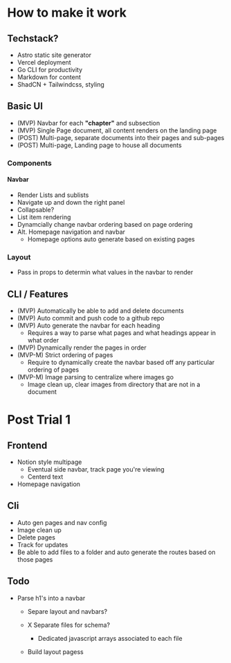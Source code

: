 # How to make it work

## Techstack?

- Astro static site generator
- Vercel deployment
- Go CLI for productivity
- Markdown for content
- ShadCN + Tailwindcss, styling

## Basic UI

- (MVP) Navbar for each **"chapter"** and subsection
- (MVP) Single Page document, all content renders on the landing page
- (POST) Multi-page, separate documents into their pages and sub-pages
- (POST) Multi-page, Landing page to house all documents

### Components

#### Navbar

- Render Lists and sublists
- Navigate up and down the right panel
- Collapsable?
- List item rendering
- Dynamcially change navbar ordering based on page ordering
- Alt. Homepage navigation and navbar
  - Homepage options auto generate based on existing pages

### Layout

- Pass in props to determin what values in the navbar to render

## CLI / Features

- (MVP) Automatically be able to add and delete documents
- (MVP) Auto commit and push code to a github repo
- (MVP) Auto generate the navbar for each heading
  - Requires a way to parse what pages and what headings appear in what order
- (MVP) Dynamically render the pages in order
- (MVP-M) Strict ordering of pages
  - Require to dynamically create the navbar based off any particular ordering of pages
- (MVP-M) Image parsing to centralize where images go
  - Image clean up, clear images from directory that are not in a document

# Post Trial 1

## Frontend

- Notion style multipage
  - Eventual side navbar, track page you're viewing
  - Centerd text
- Homepage navigation

## Cli

- Auto gen pages and nav config
- Image clean up
- Delete pages
- Track for updates
- Be able to add files to a folder and auto generate the routes based on those pages

## Todo

- Parse h1's into a navbar

  - Separe layout and navbars?
  - X Separate files for schema?

    - Dedicated javascript arrays associated to each file

  - Build layout pagess
